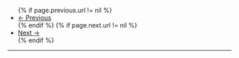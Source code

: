 <nav aria-label="...">
  <ul class="pager">
        {% if page.previous.url != nil %}
                <li class="previous"><a href="{{ site.baseurl }}{{ page.previous.url }}"><span aria-hidden="true">&larr;</span> Previous</a></li>
        {% endif %}
        {% if page.next.url != nil %}
                <li class="next"><a href="{{ site.baseurl }}{{ page.next.url }}">Next <span aria-hidden="true">&rarr;</span></a></li>
        {% endif %}
  </ul>
</nav>

* * *
